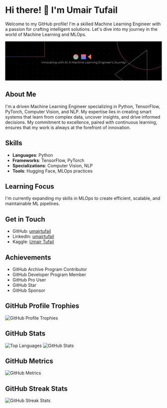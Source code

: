 # Hi there! 👋 I'm Umair Tufail

Welcome to my GitHub profile! I'm a skilled Machine Learning Engineer with a passion for crafting intelligent solutions. Let's dive into my journey in the world of Machine Learning and MLOps.

![Banner Image](Banner.png)

## About Me

I'm a driven Machine Learning Engineer specializing in Python, TensorFlow, PyTorch, Computer Vision, and NLP. My expertise lies in creating smart systems that learn from complex data, uncover insights, and drive informed decisions. My commitment to excellence, paired with continuous learning, ensures that my work is always at the forefront of innovation.

## Skills

- **Languages**: Python
- **Frameworks**: TensorFlow, PyTorch
- **Specializations**: Computer Vision, NLP
- **Tools**: Hugging Face, MLOps practices

## Learning Focus

I'm currently expanding my skills in MLOps to create efficient, scalable, and maintainable ML pipelines. 

## Get in Touch

- GitHub: [umairtufail](https://github.com/umairtufail)
- LinkedIn: [umairtufail](https://www.linkedin.com/in/umairtufail/)
- Kaggle: [Umair Tufail](https://www.kaggle.com/umairtufail)
  
## Achievements

- GitHub Archive Program Contributor
- GitHub Developer Program Member
- GitHub Pro User
- GitHub Star
- GitHub Sponsor

## GitHub Profile Trophies

![GitHub Profile Trophies](https://github-profile-trophy.vercel.app/?username=umairtufail)

## GitHub Stats

![Top Languages](https://github-readme-stats.vercel.app/api/top-langs/?username=umairtufail)
![GitHub Stats](https://github-readme-stats.vercel.app/api?username=umairtufail&show_icons=true&count_private=true)

## GitHub Metrics

![GitHub Metrics](https://metrics.lecoq.io/umairtufail)

## GitHub Streak Stats

![GitHub Streak Stats](https://streak-stats.demolab.com/?user=umairtufail)

